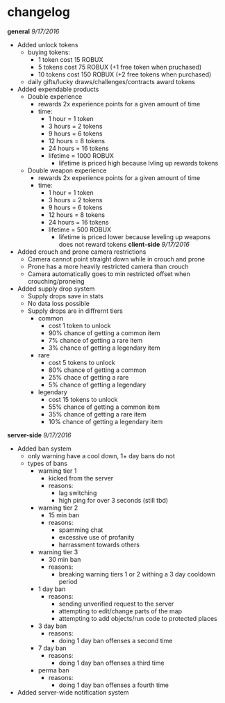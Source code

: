 # changelog

<b>general</b>
<i>9/17/2016</i>
- Added unlock tokens
  - buying tokens:
    - 1 token cost 15 ROBUX
    - 5 tokens cost 75 ROBUX (+1 free token when pruchased)
    - 10 tokens cost 150 ROBUX (+2 free tokens when purchased)
  - daily gifts/lucky draws/challenges/contracts award tokens
- Added expendable products
  - Double experience
    - rewards 2x experience points for a given amount of time
    - time:
      - 1 hour    = 1 token
      - 3 hours   = 2 tokens
      - 9 hours   = 6 tokens
      - 12 hours  = 8 tokens
      - 24 hours  = 16 tokens
      - lifetime  = 1000 ROBUX
        - lifetime is priced high because lvling up rewards tokens
  - Double weapon experience
    - rewards 2x experience points for a given amount of time
    - time:
      - 1 hour    = 1 token
      - 3 hours   = 2 tokens
      - 9 hours   = 6 tokens
      - 12 hours  = 8 tokens
      - 24 hours  = 16 tokens
      - lifetime  = 500 ROBUX
        - lifetime is priced lower because leveling up weapons does not reward tokens
<b>client-side</b>
<i>9/17/2016</i>
- Added crouch and prone camera restrictions
  - Camera cannot point straight down while in crouch and prone
  - Prone has a more heavily restricted camera than crouch
  - Camera automatically goes to min restricted offset when crouching/proneing
- Added supply drop system
  - Supply drops save in stats
  - No data loss possible
  - Supply drops are in diffrernt tiers
    - common
      - cost 1 token to unlock
      - 90% chance of getting a common item
      - 7% chance of getting a rare item
      - 3% chance of getting a legendary item
    - rare
      - cost 5 tokens to unlock
      - 80% chance of getting a common
      - 25% chace of getting a rare
      - 5% chance of getting a legendary
    - legendary
      - cost 15 tokens to unlock
      - 55% chance of getting a common item
      - 35% chance of getting a rare item
      - 10% chance of getting a legendary item

<b>server-side</b>
<i>9/17/2016</i>
- Added ban system
  - only warning have a cool down, 1+ day bans do not
  - types of bans
    - warning tier 1
      - kicked from the server
      - reasons:
        - lag switching
        - high ping for over 3 seconds (still tbd)
    - warning tier 2
      - 15 min ban
      - reasons:
        - spamming chat
        - excessive use of profanity
        - harrassment towards others
    - warning tier 3
      - 30 min ban
      - reasons:
        - breaking warning tiers 1 or 2 withing a 3 day cooldown period
    - 1 day ban
      - reasons:
        - sending unverified request to the server
        - attempting to edit/change parts of the map
        - attempting to add objects/run code to protected places
    - 3 day ban
      - reasons:
        - doing 1 day ban offenses a second time
    - 7 day ban
      - reasons:
        - doing 1 day ban offenses a third time
    - perma ban
      - reasons:
        - doing 1 day ban offenses a fourth time
- Added server-wide notification system
